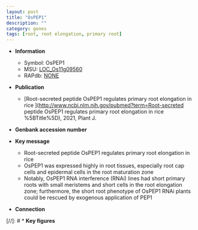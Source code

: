 ```yaml
---
layout: post
title: "OsPEP1"
description: ""
category: genes
tags: [root, root elongation, primary root]
---
```


* **Information**  
    + Symbol: OsPEP1  
    + MSU: [LOC_Os11g09560](http://rice.plantbiology.msu.edu/cgi-bin/ORF_infopage.cgi?orf=LOC_Os11g09560)  
    + RAPdb: [NONE](http://rapdb.dna.affrc.go.jp/viewer/gbrowse_details/irgsp1?name=NONE)  

* **Publication**  
    + [Root-secreted peptide OsPEP1 regulates primary root elongation in rice ](http://www.ncbi.nlm.nih.gov/pubmed?term=Root-secreted peptide OsPEP1 regulates primary root elongation in rice %5BTitle%5D), 2021, Plant J.

* **Genbank accession number**  

* **Key message**  
    + Root-secreted peptide OsPEP1 regulates primary root elongation in rice
    + OsPEP1 was expressed highly in root tissues, especially root cap cells and epidermal cells in the root maturation zone
    + Notably, OsPEP1 RNA interference (RNAi) lines had short primary roots with small meristems and short cells in the root elongation zone; furthermore, the short root phenotype of OsPEP1 RNAi plants could be rescued by exogenous application of PEP1

* **Connection**  

[//]: # * **Key figures**  


